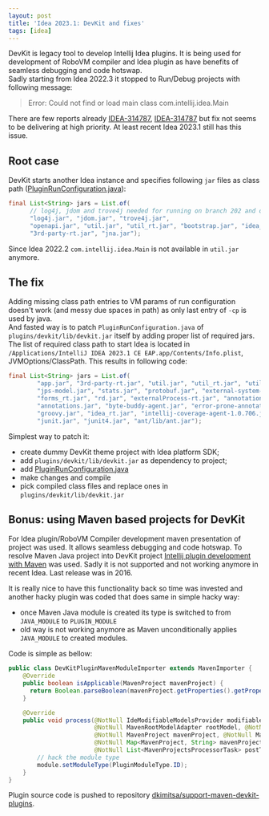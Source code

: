 ```yaml
---
layout: post
title: 'Idea 2023.1: DevKit and fixes'
tags: [idea]
---
```


DevKit is legacy tool to develop Intellij Idea plugins. It is being used for development of RoboVM compiler and Idea plugin as have benefits of seamless debugging and code hotswap.  
Sadly starting from Idea 2022.3 it stopped to Run/Debug projects with following message:
> Error: Could not find or load main class com.intellij.idea.Main 
<!-- more -->
There are few reports already [IDEA-314787](https://youtrack.jetbrains.com/issue/IDEA-314787), [IDEA-314787](https://youtrack.jetbrains.com/issue/IDEA-314787) but fix not seems to be delivering at high priority. At least recent Idea 2023.1 still has this issue. 

## Root case 
DevKit starts another Idea instance and specifies following `jar` files as class path ([PluginRunConfiguration.java](https://github.com/JetBrains/intellij-community/blob/09967377a46215dab4335fe23bdbf0e39f4e3de2/plugins/devkit/devkit-core/src/run/PluginRunConfiguration.java#L246)):
```java
final List<String> jars = List.of(
      // log4j, jdom and trove4j needed for running on branch 202 and older
      "log4j.jar", "jdom.jar", "trove4j.jar",
      "openapi.jar", "util.jar", "util_rt.jar", "bootstrap.jar", "idea_rt.jar", "idea.jar",
      "3rd-party-rt.jar", "jna.jar");
```

Since Idea 2022.2 `com.intellij.idea.Main` is not available in `util.jar` anymore. 

## The fix 
Adding missing class path entries to VM params of run configuration doesn't work (and messy due spaces in path) as only last entry of `-cp` is used by java.  
And fasted way is to patch `PluginRunConfiguration.java` of `plugins/devkit/lib/devkit.jar` itself by adding proper list of required jars.
The list of required class path to start Idea is located in `/Applications/IntelliJ IDEA 2023.1 CE EAP.app/Contents/Info.plist`, JVMOptions/ClassPath. This results in following code:
```java
final List<String> jars = List.of(
        "app.jar", "3rd-party-rt.jar", "util.jar", "util_rt.jar", "util-8.jar",
        "jps-model.jar", "stats.jar", "protobuf.jar", "external-system-rt.jar", "intellij-test-discovery.jar",
        "forms_rt.jar", "rd.jar", "externalProcess-rt.jar", "annotations-java5.jar",
        "annotations.jar", "byte-buddy-agent.jar", "error-prone-annotations.jar",
        "groovy.jar", "idea_rt.jar", "intellij-coverage-agent-1.0.706.jar", "jsch-agent.jar",
        "junit.jar", "junit4.jar", "ant/lib/ant.jar");
```

Simplest way to patch it:
- create dummy DevKit theme project with Idea platform SDK;
- add `plugins/devkit/lib/devkit.jar` as dependency to project;
- add [PluginRunConfiguration.java](https://github.com/JetBrains/intellij-community/blob/09967377a46215dab4335fe23bdbf0e39f4e3de2/plugins/devkit/devkit-core/src/run/PluginRunConfiguration.java#L246)
- make changes and compile
- pick compiled class files and replace ones in `plugins/devkit/lib/devkit.jar`

## Bonus: using Maven based projects for DevKit
For Idea plugin/RoboVM Compiler development maven presentation of project was used. It allows seamless debugging and code hotswap. 
To resolve Maven Java project into DevKit project [Intellij plugin development with Maven](https://plugins.jetbrains.com/plugin/7127-intellij-plugin-development-with-maven) was used. Sadly it is not supported and not working anymore in recent Idea. Last release was in 2016.

It is really nice to have this functionality back so time was invested and another hacky plugin was coded that does same in simple hacky way:
- once Maven Java module is created its type is switched to from `JAVA_MODULE` to `PLUGIN_MODULE`
- old way is not working anymore as Maven unconditionally applies `JAVA_MODULE` to created modules. 

Code is simple as bellow: 
```java
public class DevKitPluginMavenModuleImporter extends MavenImporter {
    @Override
    public boolean isApplicable(MavenProject mavenProject) {
      return Boolean.parseBoolean(mavenProject.getProperties().getProperty("ij.plugin"));
    }

    @Override
    public void process(@NotNull IdeModifiableModelsProvider modifiableModelsProvider, @NotNull Module module,
                        @NotNull MavenRootModelAdapter rootModel, @NotNull MavenProjectsTree mavenModel,
                        @NotNull MavenProject mavenProject, @NotNull MavenProjectChanges changes,
                        @NotNull Map<MavenProject, String> mavenProjectToModuleName,
                        @NotNull List<MavenProjectsProcessorTask> postTasks) {
        // hack the module type
        module.setModuleType(PluginModuleType.ID);
    }
}
```

Plugin source code is pushed to repository [dkimitsa/support-maven-devkit-plugins](https://github.com/dkimitsa/support-maven-devkit-plugins). 


